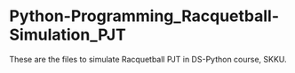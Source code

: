 # Python-Programming_Racquetball-Simulation_PJT
These are the files to simulate Racquetball PJT in DS-Python course, SKKU. 
